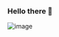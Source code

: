 ### Hello there 👋

![image](https://user-images.githubusercontent.com/69991183/230745234-a35979a8-9984-43ed-b111-427b499e5c65.png) 





